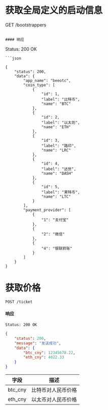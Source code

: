 
# 获取全局定义的启动信息
 
GET /bootstrappers
```

#### 响应

```
Status: 200 OK
```
```json
 
{
    "status": 200,
    "data": {
        "app_name": "beeotc",
        "coin_type": [
            {
                "id": 1,
                "label": "比特币",
                "name": "BTC"
            },
            {
                "id": 2,
                "label": "以太坊",
                "name": "ETH"
            },
            {
                "id": 3,
                "label": "路印",
                "name": "LRC"
            },
            {
                "id": 4,
                "label": "达世",
                "name": "DASH"
            },
            {
                "id": 5,
                "label": "莱特币",
                "name": "LTC"
            }
        ],
        "payment_provider": [
            {
                "1": "支付宝"
            },
            {
                "2": "微信"
            },
            {
                "4": "银联转账"
            }
        ]
    }
}

```
 




# 获取价格

 
 

```
POST /ticket
```

#### 响应

```
Status: 200 OK
```
```json
{
    "status": 200,
    "message": "发送成功",
    "data": {
        "btc_cny": 12345678.22,
        "eth_cny": 4022.33
    }
}
```

| 字段 | 描述 |
|:----:|----|
| btc_cny | 比特币对人民币价格 |
| eth_cny | 以太币对人民币价格|
